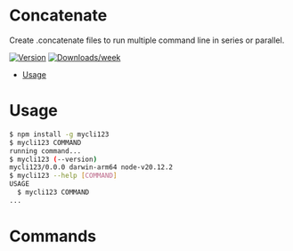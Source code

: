 # Concatenate

Create .concatenate files to run multiple command line in series or parallel.

[![Version](https://img.shields.io/npm/v/@medianaura/concatenate.svg)](https://npmjs.org/package/@medianaura/concatenate)
[![Downloads/week](https://img.shields.io/npm/dw/@medianaura/concatenate.svg)](https://npmjs.org/package/@medianaura/concatenate)


- [Usage](#usage)


# Usage

```bash
$ npm install -g mycli123
$ mycli123 COMMAND
running command...
$ mycli123 (--version)
mycli123/0.0.0 darwin-arm64 node-v20.12.2
$ mycli123 --help [COMMAND]
USAGE
  $ mycli123 COMMAND
...
```

# Commands

